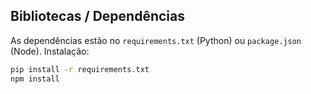 ## Bibliotecas / Dependências
As dependências estão no `requirements.txt` (Python) ou `package.json` (Node).
Instalação:
```bash
pip install -r requirements.txt
npm install